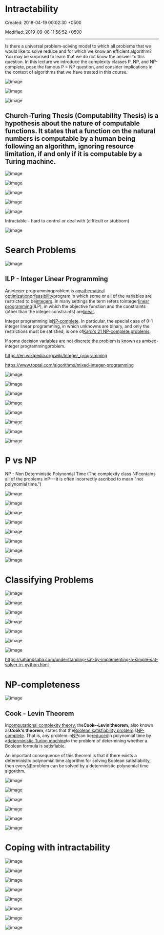 # Intractability

Created: 2018-04-19 00:02:30 +0500

Modified: 2019-09-08 11:56:52 +0500

---

Is there a universal problem-solving model to which all problems that we would like to solve reduce and for which we know an efficient algorithm? You may be surprised to learn that we do not know the answer to this question. In this lecture we introduce the complexity classes P, NP, and NP-complete, pose the famous P = NP question, and consider implications in the context of algorithms that we have treated in this course.

![image](media/Intractability-image1.png)

![image](media/Intractability-image2.png)

![image](media/Intractability-image3.png)

## Church-Turing Thesis (Computability Thesis) is a hypothesis about the nature of computable functions. It states that a function on the natural numbers is computable by a human being following an algorithm, ignoring resource limitation, if and only if it is computable by a Turing machine.

![image](media/Intractability-image4.png)

![image](media/Intractability-image5.png)

![image](media/Intractability-image6.png)

![image](media/Intractability-image7.png)

![image](media/Intractability-image8.png)

Intractable - hard to control or deal with (difficult or stubborn)

![image](media/Intractability-image9.png)

# Search Problems

![image](media/Intractability-image10.png)

## ILP - Integer Linear Programming

Aninteger programmingproblem is a[mathematical optimization](https://en.wikipedia.org/wiki/Mathematical_optimization)or[feasibility](https://en.wikipedia.org/wiki/Constraint_satisfaction_problem)program in which some or all of the variables are restricted to be[integers](https://en.wikipedia.org/wiki/Integer). In many settings the term refers tointeger[linear programming](https://en.wikipedia.org/wiki/Linear_programming)(ILP), in which the objective function and the constraints (other than the integer constraints) are[linear](https://en.wikipedia.org/wiki/Linear_function_(calculus)).

Integer programming is[NP-complete](https://en.wikipedia.org/wiki/NP-complete). In particular, the special case of 0-1 integer linear programming, in which unknowns are binary, and only the restrictions must be satisfied, is one of[Karp's 21 NP-complete problems](https://en.wikipedia.org/wiki/Karp%27s_21_NP-complete_problems).

If some decision variables are not discrete the problem is known as amixed-integer programmingproblem.

<https://en.wikipedia.org/wiki/Integer_programming>

<https://www.toptal.com/algorithms/mixed-integer-programming>

![image](media/Intractability-image11.png)

![image](media/Intractability-image12.png)

![image](media/Intractability-image13.png)

![image](media/Intractability-image14.png)

![image](media/Intractability-image15.png)

![image](media/Intractability-image16.png)

![image](media/Intractability-image17.png)

![image](media/Intractability-image18.png)

# P vs NP

NP - Non Deterministic Polynomial Time (The complexity class NPcontains all of the problems inP---it is often incorrectly ascribed to mean "not polynomial time.")

![image](media/Intractability-image19.png)

![image](media/Intractability-image20.png)

![image](media/Intractability-image21.png)

![image](media/Intractability-image22.png)

![image](media/Intractability-image23.png)

![image](media/Intractability-image24.png)

![image](media/Intractability-image25.png)

![image](media/Intractability-image26.png)

# Classifying Problems

![image](media/Intractability-image27.png)

![image](media/Intractability-image28.png)

![image](media/Intractability-image29.png)

![image](media/Intractability-image30.png)

![image](media/Intractability-image31.png)

![image](media/Intractability-image32.png)

![image](media/Intractability-image33.png)

<https://sahandsaba.com/understanding-sat-by-implementing-a-simple-sat-solver-in-python.html>

#

# NP-completeness

![image](media/Intractability-image34.png)

## Cook - Levin Theorem

In[computational complexity theory](https://en.wikipedia.org/wiki/Computational_complexity_theory), the**Cook--Levin theorem**, also known as**Cook's theorem**, states that the[Boolean satisfiability problem](https://en.wikipedia.org/wiki/Boolean_satisfiability_problem)is[NP-complete](https://en.wikipedia.org/wiki/NP-completeness). That is, any problem in[NP](https://en.wikipedia.org/wiki/NP_(complexity))can be[reduced](https://en.wikipedia.org/wiki/Reduction_(complexity))in polynomial time by a[deterministic Turing machine](https://en.wikipedia.org/wiki/Deterministic_Turing_machine)to the problem of determining whether a Boolean formula is satisfiable.

An important consequence of this theorem is that if there exists a deterministic polynomial time algorithm for solving Boolean satisfiability, then every[NP](https://en.wikipedia.org/wiki/NP_(complexity))problem can be solved by a deterministic polynomial time algorithm.

![image](media/Intractability-image35.png)

![image](media/Intractability-image36.png)

![image](media/Intractability-image37.png)

![image](media/Intractability-image38.png)

![image](media/Intractability-image39.png)

![image](media/Intractability-image40.png)

# Coping with intractability

![image](media/Intractability-image41.png)

![image](media/Intractability-image42.png)

![image](media/Intractability-image43.png)

![image](media/Intractability-image44.png)

![image](media/Intractability-image45.png)

![image](media/Intractability-image46.png)

![image](media/Intractability-image47.png)

![image](media/Intractability-image48.png)
